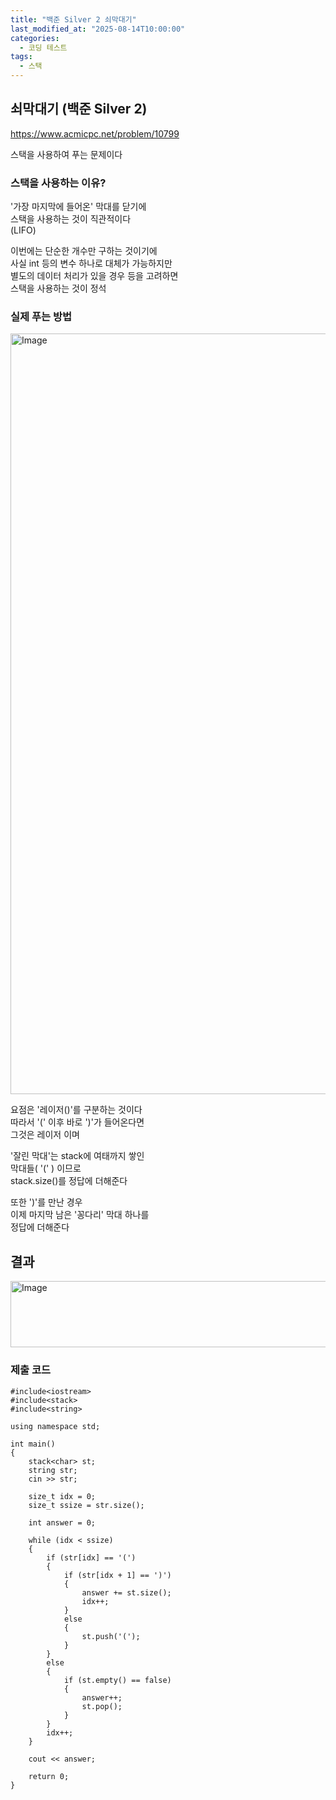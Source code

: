 ```yaml
---
title: "백준 Silver 2 쇠막대기"
last_modified_at: "2025-08-14T10:00:00"
categories:
  - 코딩 테스트
tags:
  - 스택
---
```


## 쇠막대기 (백준 Silver 2)
<https://www.acmicpc.net/problem/10799><br>

스택을 사용하여 푸는 문제이다<br>

### 스택을 사용하는 이유?
'가장 마지막에 들어온' 막대를 닫기에<br>
스택을 사용하는 것이 직관적이다<br>
(LIFO)<br>

이번에는 단순한 개수만 구하는 것이기에<br>
사실 int 등의 변수 하나로 대체가 가능하지만<br>
별도의 데이터 처리가 있을 경우 등을 고려하면<br>
스택을 사용하는 것이 정석<br>

### 실제 푸는 방법

<img width="2147" height="1217" alt="Image" src="https://github.com/user-attachments/assets/bfc72a9d-cc1f-4929-a7ef-2767154362d0" /><br>

요점은 '레이저()'를 구분하는 것이다<br>
따라서 '(' 이후 바로 ')'가 들어온다면<br>
그것은 레이저 이며<br>

'잘린 막대'는 stack에 여태까지 쌓인<br>
막대들( '(' ) 이므로<br>
stack.size()를 정답에 더해준다<br>

또한 ')'를 만난 경우<br>
이제 마지막 남은 '꽁다리' 막대 하나를<br>
정답에 더해준다<br>


## 결과

<img width="1173" height="106" alt="Image" src="https://github.com/user-attachments/assets/301dd216-fb73-4609-b2ff-ca9b47c212d4" /><br>

### 제출 코드

```
#include<iostream>
#include<stack>
#include<string>

using namespace std;

int main()
{
	stack<char> st;
	string str;
	cin >> str;

	size_t idx = 0;
	size_t ssize = str.size();

	int answer = 0;

	while (idx < ssize)
	{
		if (str[idx] == '(')
		{
			if (str[idx + 1] == ')')
			{
				answer += st.size();
				idx++;
			}
			else
			{
				st.push('(');
			}
		}
		else
		{
			if (st.empty() == false)
			{
				answer++;
				st.pop();
			}
		}
		idx++;
	}

	cout << answer;

	return 0;
}
```